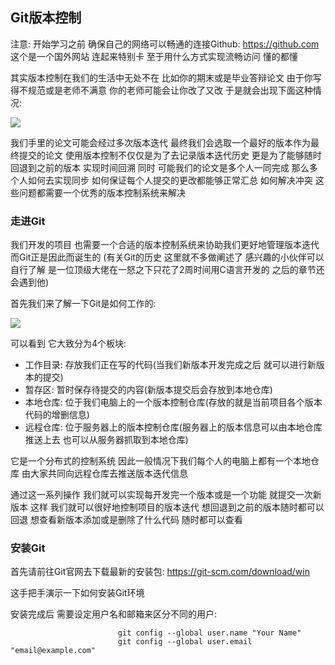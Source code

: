 ## Git版本控制
注意: 开始学习之前 确保自己的网络可以畅通的连接Github: https://github.com 这个是一个国外网站 连起来特别卡 至于用什么方式实现流畅访问 懂的都懂

其实版本控制在我们的生活中无处不在 比如你的期末或是毕业答辩论文 由于你写得不规范或是老师不满意 你的老师可能会让你改了又改 于是就会出现下面这种情况:

<img src="https://image.itbaima.cn/markdown/2023/03/06/OYkunsKPoUyZw7H.jpg"/>

我们手里的论文可能会经过多次版本迭代 最终我们会选取一个最好的版本作为最终提交的论文 使用版本控制不仅仅是为了去记录版本迭代历史
更是为了能够随时回退到之前的版本 实现时间回溯 同时 可能我们的论文是多个人一同完成 那么多个人如何去实现同步
如何保证每个人提交的更改都能够正常汇总 如何解决冲突 这些问题都需要一个优秀的版本控制系统来解决

### 走进Git
我们开发的项目 也需要一个合适的版本控制系统来协助我们更好地管理版本迭代 而Git正是因此而诞生的
(有关Git的历史 这里就不多做阐述了 感兴趣的小伙伴可以自行了解 是一位顶级大佬在一怒之下只花了2周时间用C语言开发的 之后的章节还会遇到他)

首先我们来了解一下Git是如何工作的: 

<img src="https://image.itbaima.cn/markdown/2023/03/06/ZxY3MGkWRpOLVU6.jpg"/>

可以看到 它大致分为4个板块:
- 工作目录: 存放我们正在写的代码(当我们新版本开发完成之后 就可以进行新版本的提交)
- 暂存区: 暂时保存待提交的内容(新版本提交后会存放到本地仓库)
- 本地仓库: 位于我们电脑上的一个版本控制仓库(存放的就是当前项目各个版本代码的增删信息)
- 远程仓库: 位于服务器上的版本控制仓库(服务器上的版本信息可以由本地仓库推送上去 也可以从服务器抓取到本地仓库)

它是一个分布式的控制系统 因此一般情况下我们每个人的电脑上都有一个本地仓库 由大家共同向远程仓库去推送版本迭代信息

通过这一系列操作 我们就可以实现每开发完一个版本或是一个功能 就提交一次新版本 这样 我们就可以很好地控制项目的版本迭代
想回退到之前的版本随时都可以回退 想查看新版本添加或是删除了什么代码 随时都可以查看

### 安装Git
首先请前往Git官网去下载最新的安装包: https://git-scm.com/download/win

这手把手演示一下如何安装Git环境

安装完成后 需要设定用户名和邮箱来区分不同的用户:

```shell
                        git config --global user.name "Your Name"
                        git config --global user.email "email@example.com"
```